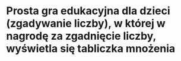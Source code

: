 # Prosta gra edukacyjna dla dzieci (zgadywanie liczby), w której w nagrodę za zgadnięcie liczby, wyświetla się tabliczka mnożenia
